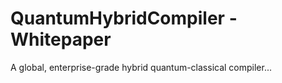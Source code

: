 # QuantumHybridCompiler - Whitepaper
A global, enterprise-grade hybrid quantum-classical compiler...